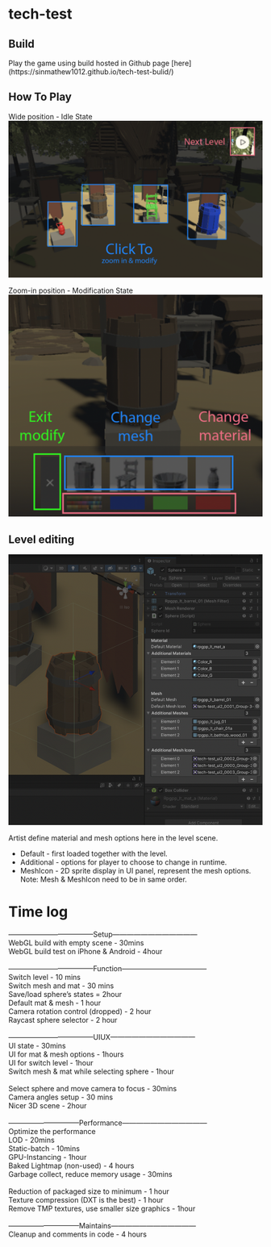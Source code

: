# tech-test

<h2>Build</h2>
Play the game using build hosted in Github page [here](https://sinmathew1012.github.io/tech-test-bulid/)
<br>
<h2>How To Play</h2>
Wide position - Idle State <br>
<img width="800" alt="Screenshot 2023-05-13 at 11 15 21 PM" src="https://github.com/sinmathew1012/tech-test/blob/main/readme_ref/Screenshot%202023-05-13%20at%2011.15.21%20PM.png"><br>

Zoom-in position - Modification State<br>
<img width="800" alt="Screenshot 2023-05-13 at 11 21 38 PM" src="https://github.com/sinmathew1012/tech-test/blob/main/readme_ref/Screenshot%202023-05-13%20at%2011.21.38%20PM.png"><br>


<h2>Level editing</h2>
<img width="800" alt="Screenshot 2023-05-13 at 10 56 35 PM" src="https://github.com/sinmathew1012/tech-test/blob/main/readme_ref/Screenshot%202023-05-13%20at%2010.56.35%20PM.png"></img>

Artist define material and mesh options here in the level scene. 
  - Default - first loaded together with the level. 
  - Additional - options for player to choose to change in runtime.
  - MeshIcon - 2D sprite display in UI panel, represent the mesh options.
Note: Mesh & MeshIcon need to be in same order.

# Time log
————————————Setup———————————— <br>
WebGL build with empty scene - 30mins <br>
WebGL build test on iPhone & Android - 4hour <br>
 <br>
————————————Function———————————— <br>
Switch level - 10 mins <br>
Switch mesh and mat - 30 mins <br>
Save/load sphere’s states = 2hour <br>
Default mat & mesh - 1 hour <br>
Camera rotation control (dropped) - 2 hour <br>
Raycast sphere selector - 2 hour <br>
 <br>
————————————UIUX———————————— <br>
UI state - 30mins <br>
UI for mat & mesh options - 1hours <br>
UI for switch level - 1hour <br>
Switch mesh & mat while selecting sphere - 1hour <br>
 <br>
Select sphere and move camera to focus - 30mins <br>
Camera angles setup - 30 mins <br>
Nicer 3D scene - 2hour <br>
 <br>
——————————Performance———————————— <br>
Optimize the performance  <br>
LOD - 20mins <br>
Static-batch - 10mins <br>
GPU-Instancing - 1hour<br>
Baked Lightmap (non-used) - 4 hours  <br>
Garbage collect, reduce memory usage - 30mins <br>
 <br>
Reduction of packaged size to minimum - 1 hour <br>
Texture compression (DXT is the best) - 1 hour <br>
Remove TMP textures, use smaller size graphics - 1hour <br>
 <br>
——————————Maintains———————————— <br>
Cleanup and comments in code - 4 hours <br>

